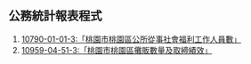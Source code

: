 ## 公務統計報表程式
1. [10790-01-01-3:「桃園市桃園區公所從事社會福利工作人員數」](https://1tycgstat.github.io/RegisterStat/10790-01-01-3_%E6%A1%83%E5%9C%92%E5%B8%82%E6%A1%83%E5%9C%92%E5%8D%80%E5%85%AC%E6%89%80%E5%BE%9E%E4%BA%8B%E7%A4%BE%E6%9C%83%E7%A6%8F%E5%88%A9%E5%B7%A5%E4%BD%9C%E4%BA%BA%E5%93%A1%E6%95%B8.xlsx)
2. [10959-04-51-3:「桃園市桃園區攤販數量及取締績效」](https://tycgstat.github.io/RegisterStat/10959-04-51-3_%E6%A1%83%E5%9C%92%E5%B8%82%E6%A1%83%E5%9C%92%E5%8D%80%E6%94%A4%E8%B2%A9%E6%95%B8%E9%87%8F%E5%8F%8A%E5%8F%96%E7%B7%A0%E7%B8%BE%E6%95%88.xls)
